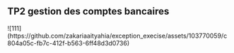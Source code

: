 <h2>TP2 gestion des comptes bancaires</h2>
![111](https://github.com/zakariaaityahia/exception_execise/assets/103770059/c804a05c-fb7c-412f-b563-6ff48d3d0736)
